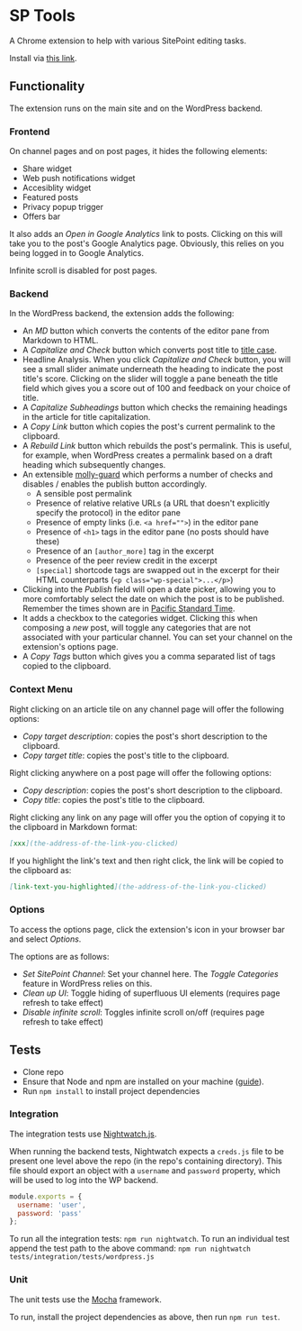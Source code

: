 # SP Tools

A Chrome extension to help with various SitePoint editing tasks.

Install via [this link](https://chrome.google.com/webstore/detail/sp-tools/giiilbcilmcnknhepiaakljffflmopkn).

## Functionality

The extension runs on the main site and on the WordPress backend.

### Frontend

On channel pages and on post pages, it hides the following elements:

- Share widget
- Web push notifications widget
- Accesiblity widget
- Featured posts
- Privacy popup trigger
- Offers bar

It also adds an _Open in Google Analytics_ link to posts. Clicking on this will take you to the post's Google Analytics page. Obviously, this relies on you being logged in to Google Analytics.

Infinite scroll is disabled for post pages.

### Backend

In the WordPress backend, the extension adds the following:

- An _MD_ button which converts the contents of the editor pane from Markdown to HTML.
- A _Capitalize and Check_ button which converts post title to [title case](http://www.grammar-monster.com/lessons/capital_letters_title_case.htm).
- Headline Analysis. When you click _Capitalize and Check_ button, you will see a small slider animate underneath the heading to indicate the post title's score. Clicking on the slider will toggle a pane beneath the title field which gives you a score out of 100 and feedback on your choice of title.
- A _Capitalize Subheadings_ button which checks the remaining headings in the article for title capitalization.
- A *Copy Link* button which copies the post's current permalink to the clipboard.
- A  _Rebuild Link_ button which rebuilds the post's permalink. This is useful, for example, when WordPress creates a permalink based on a draft heading which subsequently changes.
- An extensible [molly-guard](http://www.urbandictionary.com/define.php?term=molly-guard) which performs a number of checks and disables / enables the publish button accordingly.
  - A sensible post permalink
  - Presence of relative relative URLs (a URL that doesn't explicitly specify the protocol) in the editor pane
  - Presence of empty links (i.e. `<a href="">`) in the editor pane
  - Presence of `<h1>` tags in the editor pane (no posts should have these)
  - Presence of an `[author_more]` tag in the excerpt
  - Presence of the peer review credit in the excerpt
  - `[special]` shortcode tags are swapped out in the excerpt for their HTML counterparts (`<p class="wp-special">...</p>`)
- Clicking into the _Publish_ field will open a date picker, allowing you to more comfortably select the date on which the post is to be published. Remember the times shown are in [Pacific Standard Time](https://www.timeanddate.com/time/zones/pst).
- It adds a checkbox to the categories widget. Clicking this when composing a _new_ post, will toggle any categories that are not associated with your particular channel. You can set your channel on the extension's options page.
-  A _Copy Tags_ button which gives you a comma separated list of tags copied to the clipboard.

### Context Menu

Right clicking on an article tile on any channel page will offer the following options:

-   _Copy target description_: copies the post's short description to the clipboard.
-   _Copy target title_: copies the post's title to the clipboard.

Right clicking anywhere on a post page will offer the following options:

-   _Copy description_: copies the post's short description to the clipboard.
-   _Copy title_: copies the post's title to the clipboard.

Right clicking any link on any page will offer you the option of copying it to the clipboard in Markdown format:

```markdown
[xxx](the-address-of-the-link-you-clicked)
```

If you highlight the link's text and then right click, the link will be copied to the clipboard as:

```markdown
[link-text-you-highlighted](the-address-of-the-link-you-clicked)
```

### Options

To access the options page, click the extension's icon in your browser bar and select _Options_.

The options are as follows:

-   _Set SitePoint Channel_: Set your channel here. The _Toggle Categories_ feature in WordPress relies on this.
-   _Clean up UI_: Toggle hiding of superfluous UI elements (requires page refresh to take effect)
-  _Disable infinite scroll_: Toggles infinite scroll on/off  (requires page refresh to take effect)

## Tests

- Clone repo
- Ensure that Node and npm are installed on your machine ([guide](https://www.sitepoint.com/quick-tip-multiple-versions-node-nvm/)).
- Run `npm install` to install project dependencies

### Integration

The integration tests use [Nightwatch.js](https://github.com/nightwatchjs/nightwatch).

When running the backend tests, Nightwatch expects a `creds.js` file to be present one level above the repo (in the repo's containing directory). This file should export an object with a `username` and `password` property, which will be used to log into the WP backend.

```javascript
module.exports = {
  username: 'user',
  password: 'pass'
};
```

To run all the integration tests: `npm run nightwatch`.
To run an individual test append the test path to the above command: `npm run nightwatch tests/integration/tests/wordpress.js`

### Unit

The unit tests use the [Mocha](https://mochajs.org/) framework.

To run, install the project dependencies as above, then run `npm run test`.
